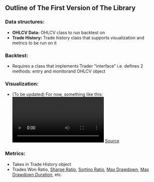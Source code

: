 ## Outline of The First Version of The Library

### **Data structures:**
* **OHLCV Data:** OHLCV class to run backtest on
* **Trade History:** Trade history class that supports visualization and metrics to be run on it
### **Backtest:**
* Requires a class that implements Trader "interface" i.e. defines 2 methods: entry and monitorand OHLCV object
### **Visualization:**
* (To be updated) For now, something like this:
![Vid](https://i.imgur.com/d6ICGly.mp4)
[Source](https://towardsdatascience.com/introduction-to-interactive-time-series-visualizations-with-plotly-in-python-d3219eb7a7af)
### **Metrics:**
* Takes in Trade History object
* Trades Won Ratio, [Sharpe Ratio](https://www.investopedia.com/terms/s/sharperatio.asp), [Sortino Ratio](https://www.investopedia.com/terms/s/sortinoratio.asp), [Max Drawdown](https://www.investopedia.com/terms/m/maximum-drawdown-mdd.asp), [Max Drawdown Duration](https://en.wikipedia.org/wiki/Drawdown_(economics)#Trading_definitions), etc.
